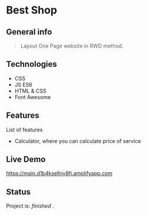 # Best Shop

## General info
> Layout One Page website in RWD method.

## Technologies
* CSS
* JS ES6
* HTML & CSS
* Font Awesome


## Features
List of features
* Calculator, where you can calculate price of service

## Live Demo
https://main.d1b4kselhjy8fj.amplifyapp.com


## Status
Project is: _finished_
.
